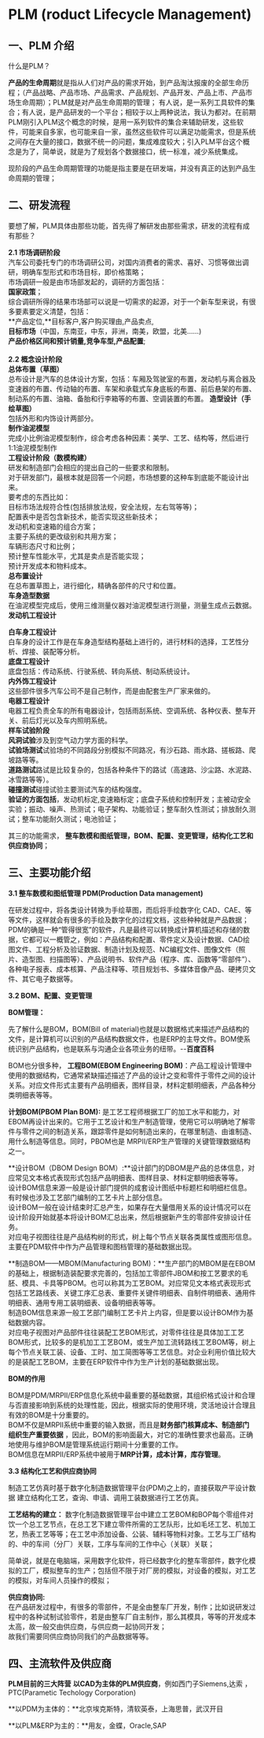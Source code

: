 # PLM (roduct Lifecycle Management) #
## 一、PLM 介绍 ##
什么是PLM？

**产品的生命周期**就是指从人们对产品的需求开始，到产品淘汰报废的全部生命历程；（产品战略、产品市场、产品需求、产品规划、产品开发、产品上市、产品市场生命周期）；PLM就是对产品生命周期的管理；
有人说，是一系列工具软件的集合；有人说，是产品研发的一个平台；相较于以上两种说法，我认为都对。在前期PLM刚引入PLM这个概念的时候，是用一系列软件的集合来辅助研发，这些软件，可能来自多家，也可能来自一家，虽然这些软件可以满足功能需求，但是系统之间存在大量的接口，数据不统一的问题，集成难度较大；引入PLM平台这个概念是为了，简单说，就是为了规划各个数据接口，统一标准，减少系统集成。

现阶段的产品生命周期管理的功能是指主要是在研发端，并没有真正的达到产品生命周期的管理；<br>

## 二、研发流程 ##
要想了解，PLM具体由那些功能，首先得了解研发由那些需求，研发的流程有成有那些？
 
**2.1 市场调研阶段** <br>
汽车公司委托专门的市场调研公司，对国内消费者的需求、喜好、习惯等做出调研，明确车型形式和市场目标，即价格策略；<br>
市场调研一般是由市场部发起的，调研的方面包括：<br>
**国家政策**；<br>
综合调研所得的结果市场部可以说是一切需求的起源，对于一个新车型来说，有很多要素要定义清楚，包括：<br>
**产品定位,**目标客户,客户购买理由,产品卖点,<br>
**目标市场**（中国，东南亚，中东，非洲，南美，欧盟，北美……)<br>
**产品价格区间和预计销量,竞争车型,产品配置**;<br><br>
**2.2 概念设计阶段** <br>
**总体布置（草图）**<br>
总布设计是汽车的总体设计方案，包括：车厢及驾驶室的布置，发动机与离合器及变速器的布置、传动轴的布置、车架和承载式车身底板的布置、前后悬架的布置、制动系的布置、油箱、备胎和行李箱等的布置、空调装置的布置。
**造型设计（手绘草图）**<br>
包括外形和内饰设计两部分。<br>
**制作油泥模型**<br>
完成小比例油泥模型制作，综合考虑各种因素：美学、工艺、结构等，然后进行1:1油泥模型制作<br>
**工程设计阶段（数模构建）**<br>
研发和制造部门会相应的提出自己的一些要求和限制。<br>
对于研发部门，最根本就是回答一个问题，市场想要的这种车到底能不能设计出来。<br>
要考虑的东西比如：<br>
目标市场法规符合性(包括排放法规，安全法规，左右驾等等)；<br>
配置表中是否包含新技术，能否实现这些新技术；<br>
发动机和变速箱的组合方案；<br>
主要子系统的更改级别和共用方案；<br>
车辆形态尺寸和比例；<br>
预计整车性能水平，尤其是卖点是否能实现；<br>
预计开发成本和物料成本。<br>
**总布置设计**<br>
在总布置草图上，进行细化，精确各部件的尺寸和位置。<br>
**车身造型数据**<br>
在油泥模型完成后，使用三维测量仪器对油泥模型进行测量，测量生成点云数据。<br>
**发动机工程设计**<br>
		
**白车身工程设计**<br>
白车身的设计工作是在车身造型结构基础上进行的，进行材料的选择，工艺性分析、焊接、装配等分析。<br>
**底盘工程设计**<br>
底盘包括：传动系统、行驶系统、转向系统、制动系统设计。<br>
**内外饰工程设计**<br>
这些部件很多汽车公司不是自己制作，而是由配套生产厂家来做的。<br>
**电器工程设计**<br>
电器工程负责全车的所有电器设计，包括雨刮系统、空调系统、各种仪表、整车开关、前后灯光以及车内照明系统。<br>
**样车试验阶段**<br>
**风洞试验**涉及到空气动力学方面的科学。<br>
**试验场测试**试验场的不同路段分别模拟不同路况，有沙石路、雨水路、搓板路、爬坡路等等。<br>
**道路测试**路试是比较复杂的，包括各种条件下的路试（高速路、沙尘路、水泥路、冰雪路等等）。<br>
**碰撞测试**碰撞试验主要测试汽车的结构强度。<br>
**验证的方面包括**，发动机标定,变速箱标定；底盘子系统和控制开发；主被动安全实验；振动、噪声、热测试；电子架构、功能验证；整车耐久性测试；排放耐久测试；整车功能耐久测试；电池验证；

其三的功能需求， **整车数模和图纸管理，BOM、配置、变更管理，结构化工艺和供应商协同**；<br>

## 三、主要功能介绍 ##

**3.1 整车数模和图纸管理  PDM(Production Data management)** <br>

在研发过程中，将各类设计转换为手绘草图，而后将手绘数字化 CAD、CAE、等等文件，这样就会有很多的手绘及数字化的过程文档，这些种种就是产品数据；<br>
PDM的确是一种“管得很宽”的软件，凡是最终可以转换成计算机描述和存储的数据，它都可以一概管之，例如：产品结构和配置、零件定义及设计数据、CAD绘图文件、工程分析及验证数据、制造计划及规范、NC编程文件、图像文件（照片、造型图、扫描图等）、产品说明书、软件产品（程序、库、函数等“零部件”）、各种电子报表、成本核算、产品注释等、项目规划书、多媒体音像产品、硬拷贝文件、其它电子数据等。<br>

**3.2 BOM、配置、变更管理**

**BOM管理：**

先了解什么是BOM，BOM(Bill of material)也就是以数据格式来描述产品结构的文件，是计算机可以识别的产品结构数据文件，也是ERP的主导文件。BOM使系统识别产品结构，也是联系与沟通企业各项业务的纽带。--**百度百科**

BOM也分很多种，
**工程BOM(EBOM Engineering BOM)**：产品工程设计管理中使用的数据结构，它通常紧缺描述描述了产品的设计之变和零件于零件之间的设计关系。对应文件形式主要有产品明细表，图样目录，材料定额明细表，产品各种分类明细表等等。<br>

**计划BOM(PBOM Plan BOM):**
是工艺工程师根据工厂的加工水平和能力，对EBOM再设计出来的。它用于工艺设计和生产制造管理，使用它可以明确地了解零件与零件之间的制造关系，跟踪零件是如何制造出来的，在哪里制造、由谁制造、用什么制造等信息。同时，PBOM也是 MRPⅡ/ERP生产管理的关键管理数据结构之一。<br>

**设计BOM（DBOM Design BOM）:**设计部门的DBOM是产品的总体信息，对应常见文本格式表现形式包括产品明细表、图样目录、材料定额明细表等等。<br>
设计BOM信息来源一般是设计部门提供的成套设计图纸中标题栏和明细栏信息。有时候也涉及工艺部门编制的工艺卡片上部分信息。<br>
设计BOM一般在设计结束时汇总产生，如果存在大量借用关系的设计情况可以在设计阶段开始就基本将设计BOM汇总出来，然后根据新产生的零部件安排设计任务。<br>
对应电子视图往往是产品结构树的形式，树上每个节点关联各类属性或图形信息。主要在PDM软件中作为产品管理和图档管理的基础数据出现。<br>

**制造BOM——MBOM(Manufacturing BOM)：**生产部门的MBOM是在EBOM的基础上，根据制造装配要求完善的，包括加工零部件JBOM和按工艺要求的毛胚、模具、卡具等PBOM。也可以称其为工艺BOM。对应常见文本格式表现形式包括工艺路线表、关键工序汇总表、重要件关键件明细表、自制件明细表、通用件明细表、通用专用工装明细表、设备明细表等等。<br>
制造BOM信息来源一般工艺部门编制工艺卡片上内容，但是要以设计BOM作为基础数据内容。<br>
对应电子视图对产品部件往往装配工艺BOM形式，对零件往往是具体加工工艺BOM形式，比较多的是机加工工艺BOM，或生产加工流转路线工艺BOM等，树上每个节点关联工装、设备、工时、加工简图等等工艺信息。对企业利用价值比较大的是装配工艺BOM，主要在ERP软件中作为生产计划的基础数据出现。<br>

**BOM的作用**<br>

BOM是PDM/MRPⅡ/ERP信息化系统中最重要的基础数据，其组织格式设计和合理与否直接影响到系统的处理性能，因此，根据实际的使用环境，灵活地设计合理且有效的BOM是十分重要的。<br>
BOM不仅是MRPⅡ系统中重要的输入数据，而且是**财务部门核算成本、制造部门组织生产重要依据** ，因此，BOM的影响面最大，对它的准确性要求也最高。正确地使用与维护BOM是管理系统运行期间十分重要的工作。<br>
BOM信息在MRPⅡ/ERP系统中被用于**MRP计算，成本计算，库存管理**。<br>

**3.3 结构化工艺和供应商协同** 

制造工艺仿真时基于数字化制造数据管理平台(PDM)之上的，直接获取产平设计数据 建立结构化工艺，查询、申请、调用工装数据进行工艺仿真。<br>

**工艺结构的建立：** 数字化制造数据管理平台中建立工艺BOM和BOP每个零组件对饮一个总工艺节点，在总工艺下建立零件所需的工艺队形，比如毛坯工艺、机加工艺，热表工艺等等；在工艺中添加设备、公装、辅料等物料对象。工艺与工厂结构的、中的车间（分厂）关联，工序与车间的工作中心（关联）关联；<br>

简单说，就是在电脑端，采用数字化软件，将已经数字化的整车零部件，数字化模拟的工厂，模拟整车的生产；包括但不限于对厂房的模拟，对设备的模拟，对工艺的模拟，对车间人员操作的模拟；

**供应商协同:**<br>
在产品研发过程中，有很多的零部件，不是全由整车厂开发，制作；比如说研发过程中的各种试制试验零件，若是由整车厂自主制作，那么其模具，等等的开发成本太高，故一般交由供应商，与供应商一起协同开发；<br>
故我们需要同供应商协同我们的产品数据等等。<br>

## 四、主流软件及供应商 ##

**PLM目前的三大阵营**
**以CAD为主体的PLM供应商**，例如西门子Siemens,达索 ，PTC(Parametic Techology Corporation)<br>

**以PDM为主体的：**北京埃克斯特，清软英泰，上海思普，武汉开目<br>

**以PLM&ERP为主的：**用友，金蝶，Oracle,SAP<br>
